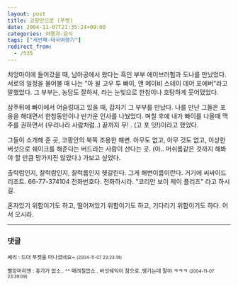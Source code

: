 ```yaml
---
layout: post
title: 코팡안으로 (푸켓)
date: 2004-11-07T21:35:24+09:00
categories: 여행과-음식
tags: ["세번째-태국여행기"]
redirect_from:
  - /535
---
```


치앙마이에 들어갔을 때, 남아공에서 왔다는 흑인 부부 에이브러험과 도나를 만났었다. 서로의 일정을 물어볼 때 나는 "아 윌 고우 투 빠이, 앤 메이비 스테이 데어 포에버"라고 말했었다. 그 부부는, 농담도 잘하셔, 라는 눈빛으로 한참이나 호탕하게 웃어댔었다.

삼주뒤에 빠이에서 어슬렁대고 있을 때, 갑자기 그 부부를 만났다. 나를 만난 그들은 포옹을 해대면서 한참동안이나 반가운 인사를 나눴었다. 며칠 후에 내가 빠이를 나올때 맥주를 권하면서 (우리나라 사람처럼..) 끝까지 무! . (고 포 잇!)이라고 했었다.

그들이 소개해 준 곳, 코팡안의 북쪽 조용한 해변. 아무도 없고, 아무 것도 없고, 이상한 버섯으로 쉐이크를 해준다는 버드라는 사람이 산다는 곳. (아.. 머쉬롬같은 것까지 해봐야 할 만큼 망가지진 않았다.) 가보고 싶었다.

촐락럼인지, 찰럭람인지, 찰럭롬인지 헷갈린다. 그게 해변이름이란다. 거기에 씨싸이드리조트. 66-77-374104 전화번호다. 전화하시라. "코리안 보이 제이 플리즈" 라고 하시길.

혼자있기 위함이기도 하고, 떨어져있기 위함이기도 하고, 기다리기 위함이기도 하다. 어서 오시라.

* * *

### 댓글



<!--- cmt:901 --->
<!--- mail: --->
<!--- parent:0 --->

<small class=comment>쎄리 : 드뎌 푸켓을 떠나셨네요~ <small>(2004-11-07 23:23:14)</small></small>


<!--- cmt:902 --->
<!--- mail: --->
<!--- parent:0 --->

<small class=comment>빨강머리앤 : 휴가가 없소.. ^^ 때려칠깝쇼..  버섯쉐익이 참으로..땡기는데 말야 ㅋㅋㅋ <small>(2004-11-07 23:39:09)</small></small>

